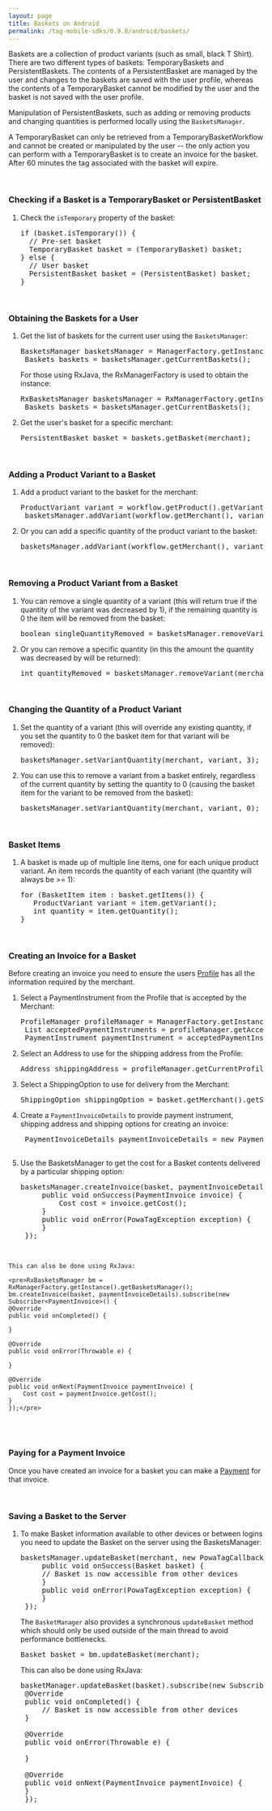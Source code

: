```yaml
---
layout: page
title: Baskets on Android
permalink: /tag-mobile-sdks/0.9.8/android/baskets/
---
```


Baskets are a collection of product variants (such as small, black T Shirt). There are two different types of baskets: TemporaryBaskets and PersistentBaskets. The contents of a PersistentBasket are managed by the user and changes to the baskets are saved with the user profile, whereas the contents of a TemporaryBasket cannot be modified by the user and the basket is not saved with the user profile.

Manipulation of PersistentBaskets, such as adding or removing products and changing quantities is performed locally using the `BasketsManager`.

A TemporaryBasket can only be retrieved from a TemporaryBasketWorkflow and cannot be created or manipulated by the user -- the only action you can perform with a TemporaryBasket is to create an invoice for the basket. After 60 minutes the tag associated with the basket will expire.

<br />

### Checking if a Basket is a TemporaryBasket or PersistentBasket

1. Check the `isTemporary` property of the basket:

    <pre>if (basket.isTemporary()) {
     // Pre-set basket
     TemporaryBasket basket = (TemporaryBasket) basket;
   } else {
     // User basket
     PersistentBasket basket = (PersistentBasket) basket;
   }</pre>

<br />

### Obtaining the Baskets for a User

1. Get the list of baskets for the current user using the `BasketsManager`:

	<pre>BasketsManager basketsManager = ManagerFactory.getInstance().getBasketsManager();
	Baskets baskets = basketsManager.getCurrentBaskets();</pre>
	
	For those using RxJava, the RxManagerFactory is used to obtain the instance:
	
	<pre>RxBasketsManager basketsManager = RxManagerFactory.getInstance().getBasketsManager();
	Baskets baskets = basketsManager.getCurrentBaskets();</pre>	

2. Get the user's basket for a specific merchant:

	<pre>PersistentBasket basket = baskets.getBasket(merchant);</pre>

<br/>

### Adding a Product Variant to a Basket

1. Add a product variant to the basket for the merchant:

    <pre>ProductVariant variant = workflow.getProduct().getVariants().get(0);
	basketsManager.addVariant(workflow.getMerchant(), variant);</pre>

2. Or you can add a specific quantity of the product variant to the basket:

    <pre>basketsManager.addVariant(workflow.getMerchant(), variant, 2);</pre>

<br />

### Removing a Product Variant from a Basket

1. You can remove a single quantity of a variant (this will return true if the quantity of the variant was decreased by 1), if the remaining quantity is 0 the item will be removed from the basket:

    <pre>boolean singleQuantityRemoved = basketsManager.removeVariant(merchant, variant);</pre>

2. Or you can remove a specific quantity (in this the amount the quantity was decreased by will be returned):

    <pre>int quantityRemoved = basketsManager.removeVariant(merchant, variant, 2);</pre>

<br />

### Changing the Quantity of a Product Variant

1. Set the quantity of a variant (this will override any existing quantity, if you set the quantity to 0 the basket item for that variant will be removed):

    <pre>basketsManager.setVariantQuantity(merchant, variant, 3);</pre>

2. You can use this to remove a variant from a basket entirely, regardless of the current quantity by setting the quantity to 0 (causing the basket item for the variant to be removed from the basket):

    <pre>basketsManager.setVariantQuantity(merchant, variant, 0);</pre>

<br />

### Basket Items

1. A basket is made up of multiple line items, one for each unique product variant. An item records the quantity of each variant (the quantity will always be >= 1):

    <pre>for (BasketItem item : basket.getItems()) {
      ProductVariant variant = item.getVariant();
      int quantity = item.getQuantity();
   }</pre>

<br />

### Creating an Invoice for a Basket

Before creating an invoice you need to ensure the users [Profile]({{site.baseurl}}/tag-mobile-sdks/0.9.8/android/profile/) has all the information required by the merchant.

1. Select a PaymentInstrument from the Profile that is accepted by the Merchant:

    <pre>ProfileManager profileManager = ManagerFactory.getInstance().getProfileManager();
	List<PaymentMethodAlias> acceptedPaymentInstruments = profileManager.getAcceptedPaymentInstruments(merchant);
    PaymentInstrument paymentInstrument = acceptedPaymentInstruments.get(0);</pre>

2. Select an Address to use for the shipping address from the Profile:

    <pre>Address shippingAddress = profileManager.getCurrentProfile().getAddresses().get(0);</pre>

3. Select a ShippingOption to use for delivery from the Merchant:

    <pre>ShippingOption shippingOption = basket.getMerchant().getShippingOptions.get(0);</pre>

4. Create a `PaymentInvoiceDetails` to provide payment instrument, shipping address and shipping options for creating an invoice:

	<pre> PaymentInvoiceDetails paymentInvoiceDetails = new PaymentInvoiceDetails(paymentInstrument, shippingAddress, shippingOption);

5. Use the BasketsManager to get the cost for a Basket contents delivered by a particular shipping option:

	<pre>basketsManager.createInvoice(basket, paymentInvoiceDetails, new PowaTagCallback&lt;PaymentInvoice&gt;() {
		public void onSuccess(PaymentInvoice invoice) {
			Cost cost = invoice.getCost();
		}
		public void onError(PowaTagException exception) {
		}
	});</pre>
<br />

	This can also be done using RxJava:
	
	<pre>RxBasketsManager bm = RxManagerFactory.getInstance().getBasketsManager();
	bm.createInvoice(basket, paymentInvoiceDetails).subscribe(new Subscriber<PaymentInvoice>() {
	@Override
	public void onCompleted() {
		
	}

	@Override
	public void onError(Throwable e) {

	}

	@Override
	public void onNext(PaymentInvoice paymentInvoice) {
		Cost cost = paymentInvoice.getCost();
	}
	});</pre>
<br />
<br />




### Paying for a Payment Invoice

Once you have created an invoice for a basket you can make a [Payment]({{site.baseurl}}/tag-mobile-sdks/0.9.8/android/payments/) for that invoice.

<br />

### Saving a Basket to the Server

1. To make Basket information available to other devices or between logins you need to update the Basket on the server using the BasketsManager:

    <pre>basketsManager.updateBasket(merchant, new PowaTagCallback&lt;Basket&gt;() {
		public void onSuccess(Basket basket) {
		// Basket is now accessible from other devices
		}
		public void onError(PowaTagException exception) {
		}
	});</pre>

	The <code>BasketManager</code> also provides a synchronous <code>updateBasket</code> method which should only be used outside of the main thread to avoid performance bottlenecks.

	<pre>Basket basket = bm.updateBasket(merchant);</pre>
	
	
	This can also be done using RxJava:
	
	<pre>basketManager.updateBasket(basket).subscribe(new Subscriber<Basket>() {
	@Override
	public void onCompleted() {
		// Basket is now accessible from other devices
	}

	@Override
	public void onError(Throwable e) {

	}

	@Override
	public void onNext(PaymentInvoice paymentInvoice) {
	}
	});</pre>
<br />

	

